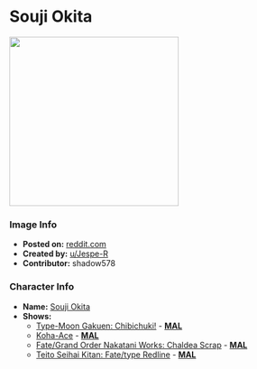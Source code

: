 # Souji Okita

<img src="https://raw.githubusercontent.com/shadow578/Project-Padoru/master/Padoru/U_Jespe-R/fate-souji-okita.png" height="300">

### Image Info
* **Posted on:**     [reddit.com](https://www.reddit.com/r/Padoru/comments/flzod2/daily_padoru_80_okita_fate/)
* **Created by:**    [u/Jespe-R](https://github.com/shadow578/Project-Padoru/blob/master/table-of-contents/creators/uJespeR.md)
* **Contributor:**   shadow578

### Character Info
* **Name:**   [Souji Okita](https://myanimelist.net/character/173355)
* **Shows:**
  * [Type-Moon Gakuen: Chibichuki!](https://github.com/shadow578/Project-Padoru/blob/master/table-of-contents/shows/TypeMoonGakuenChibichuki.md) - [__MAL__](https://myanimelist.net/manga/87581/Type-Moon_Gakuen__Chibichuki)
  * [Koha-Ace](https://github.com/shadow578/Project-Padoru/blob/master/table-of-contents/shows/KohaAce.md) - [__MAL__](https://myanimelist.net/manga/99724/Koha-Ace)
  * [Fate/Grand Order Nakatani Works: Chaldea Scrap](https://github.com/shadow578/Project-Padoru/blob/master/table-of-contents/shows/FateGrandOrderNakataniWorksChaldeaScrap.md) - [__MAL__](https://myanimelist.net/manga/117297/Fate_Grand_Order_Nakatani_Works__Chaldea_Scrap)
  * [Teito Seihai Kitan: Fate/type Redline](https://github.com/shadow578/Project-Padoru/blob/master/table-of-contents/shows/TeitoSeihaiKitanFatetypeRedline.md) - [__MAL__](https://myanimelist.net/manga/123444/Teito_Seihai_Kitan__Fate_type_Redline)


